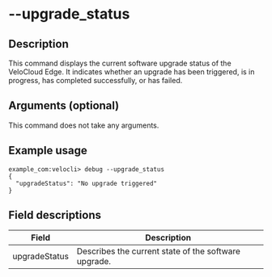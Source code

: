 #	--upgrade_status

##	Description
This command displays the current software upgrade status of the VeloCloud Edge. It indicates whether an upgrade has been triggered, is in progress, has completed successfully, or has failed.

##  Arguments (optional)
This command does not take any arguments.

##  Example usage
```
example_com:velocli> debug --upgrade_status
{
  "upgradeStatus": "No upgrade triggered"
}
```

##  Field descriptions
| Field         | Description                                       |
|---------------|---------------------------------------------------|
| upgradeStatus | Describes the current state of the software upgrade. |